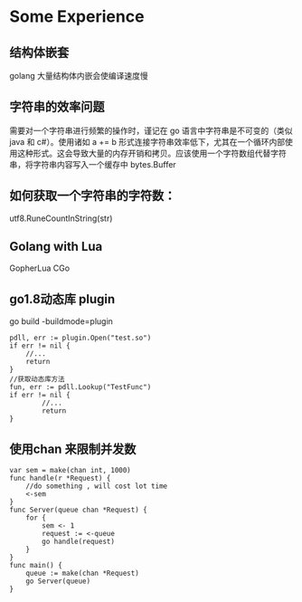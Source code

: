 
# Some Experience
## 结构体嵌套
golang 大量结构体内嵌会使编译速度慢

## 字符串的效率问题
需要对一个字符串进行频繁的操作时，谨记在 go 语言中字符串是不可变的（类似 java 和 c#）。使用诸如 a += b 形式连接字符串效率低下，尤其在一个循环内部使用这种形式。这会导致大量的内存开销和拷贝。应该使用一个字符数组代替字符串，将字符串内容写入一个缓存中  bytes.Buffer

## 如何获取一个字符串的字符数：
utf8.RuneCountInString(str)

## Golang with Lua
GopherLua  CGo


## go1.8动态库 plugin 
go build -buildmode=plugin
~~~ golang
pdll, err := plugin.Open("test.so")
if err != nil {
    //...
    return 
}
//获取动态库方法
fun, err := pdll.Lookup("TestFunc")
if err != nil {
        //...
        return
}

~~~

## 使用chan 来限制并发数
~~~ golang
var sem = make(chan int, 1000)
func handle(r *Request) {
    //do something , will cost lot time
    <-sem
}
func Server(queue chan *Request) {
    for {
        sem <- 1
        request := <-queue
        go handle(request)
    }
}
func main() {
    queue := make(chan *Request)
    go Server(queue)
}
~~~






